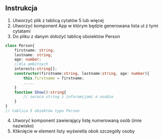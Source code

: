 ## Instrukcja
1. Utworzyć plik z tablicą cytatów 5 lub więcej
2. Utworzyć komponent App w którym będzie generowana lista ul z tymi cytatami
3. Do pliku z danym dołożyć tablicę oboiektów Person
```ts
class Person{
    firstname: string;
    lastname: string;
    age: number;
    //dla ambitnych
    interests:string[];
    constructor(firstname:string, lastname:string, age: number){
        this.firstname = firstname;
        .....
    }
    function Show():string{
        // zwraca string z inforamcjami o osobie
    }
}
// tablica 5 obiektów typu Person
```
4. Utworyć komponent <Workers /> zawierający listę numerowaną osób (imie nazwisko)
5. Kliknięcie w element listy wyświetla obok szczegóły osoby